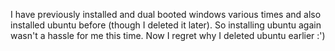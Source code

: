 I have previously installed and dual booted windows various times and also installed ubuntu before (though I deleted it later). So installing ubuntu again wasn't a hassle for me this time. Now I regret why I deleted ubuntu earlier :')

